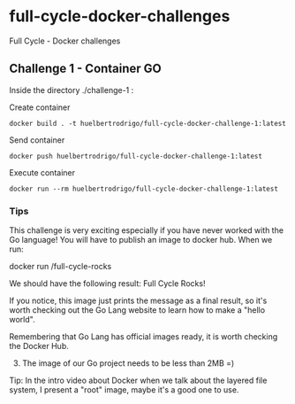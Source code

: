 # full-cycle-docker-challenges

Full Cycle - Docker challenges

## Challenge 1 - Container GO

Inside the directory ./challenge-1 :

Create container

```
docker build . -t huelbertrodrigo/full-cycle-docker-challenge-1:latest
```

Send container

```
docker push huelbertrodrigo/full-cycle-docker-challenge-1:latest
```

Execute container

```
docker run --rm huelbertrodrigo/full-cycle-docker-challenge-1:latest
```

### Tips

This challenge is very exciting especially if you have never worked with the Go language!
You will have to publish an image to docker hub. When we run:

docker run <your-user>/full-cycle-rocks

We should have the following result: Full Cycle Rocks!

If you notice, this image just prints the message as a final result, so it's worth checking out the Go Lang website to learn how to make a "hello world".

Remembering that Go Lang has official images ready, it is worth checking the Docker Hub.

3. The image of our Go project needs to be less than 2MB =)

Tip: In the intro video about Docker when we talk about the layered file system, I present a "root" image, maybe it's a good one to use.
